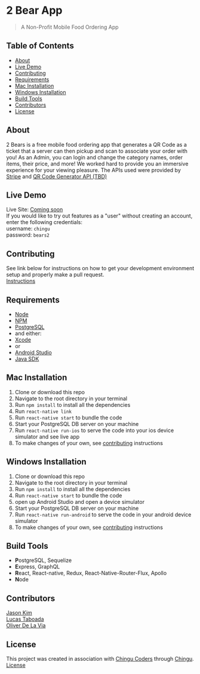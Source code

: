 # 2 Bear App
> A Non-Profit Mobile Food Ordering App

## Table of Contents
* [About](#about)
* [Live Demo](#live-demo)
* [Contributing](#contributing)
* [Requirements](#requirements)
* [Mac Installation](#mac-installation)
* [Windows Installation](#windows-instalation)
* [Build Tools](#build-tools)
* [Contributors](#contributors)
* [License](#license)


## About
2 Bears is a free mobile food ordering app that generates a QR Code as a ticket that a server can then pickup and scan to associate your order with you! As an Admin, you can login and change the category names, order items, their price, and more! We worked hard to provide you an immersive experience for your viewing pleasure. The APIs used were provided by [Stripe](https://stripe.com/docs) and [QR Code Generator API (TBD)](#)


## Live Demo
Live Site: [Coming soon](#)  
If you would like to try out features as a "user" without creating an account, enter the following credentials:  
username: `chingu`  
password: `bears2`  


## Contributing
See link below for instructions on how to get your development environment setup and properly make a pull request.  
[Instructions](https://github.com/chingu-voyage5/2-Bears/blob/master/CONTRIBUTING.md)


## Requirements
* [Node](https://nodejs.org/en/)
* [NPM](https://www.npmjs.com/)
* [PostgreSQL](https://www.postgresql.org/)
* and either:
* [Xcode](https://developer.apple.com/xcode/)
* or
* [Android Studio](https://developer.android.com/studio/)
* [Java SDK](http://www.oracle.com/technetwork/java/javase/downloads/jdk8-downloads-2133151.html)


## Mac Installation

1. Clone or download this repo
2. Navigate to the root directory in your terminal
3. Run `npm install` to install all the dependencies
4. Run `react-native link`
5. Run `react-native start` to bundle the code
6. Start your PostgreSQL DB server on your machine
7. Run `react-native run-ios` to serve the code into your ios device simulator and see live app
8. To make changes of your own, see [contributing](#) instructions  

## Windows Installation

1. Clone or download this repo
2. Navigate to the root directory in your terminal
3. Run `npm install` to install all the dependencies
4. Run `react-native start` to bundle the code
5. open up Android Studio and open a device simulator
6. Start your PostgreSQL DB server on your machine
7. Run `react-native run-android` to serve the code in your android device simulator
8. To make changes of your own, see [contributing](#) instructions  


## Build Tools
* **P**ostgreSQL, Sequelize
* **E**xpress, GraphQL
* **R**eact, React-native, Redux, React-Native-Router-Flux, Apollo
* **N**ode


## Contributors
[Jason Kim](https://github.com/jtk3068)  
[Lucas Taboada](https://github.com/LucasTaboada)  
[Oliver De La Via](https://github.com/odelavia)   

## License
This project was created in association with [Chingu Coders](https://github.com/chingu-voyage5) through [Chingu](https://chingu.io/).    
[License](https://github.com/chingu-voyage5/2-Bears/blob/master/LICENSE.md)  
